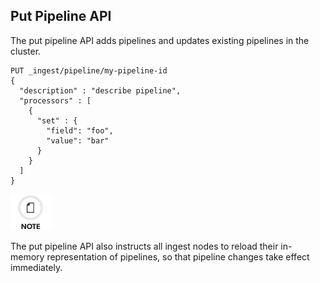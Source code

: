 ## Put Pipeline API

The put pipeline API adds pipelines and updates existing pipelines in the cluster.
    
    
    PUT _ingest/pipeline/my-pipeline-id
    {
      "description" : "describe pipeline",
      "processors" : [
        {
          "set" : {
            "field": "foo",
            "value": "bar"
          }
        }
      ]
    }

![Note](/images/icons/note.png)

The put pipeline API also instructs all ingest nodes to reload their in-memory representation of pipelines, so that pipeline changes take effect immediately.
